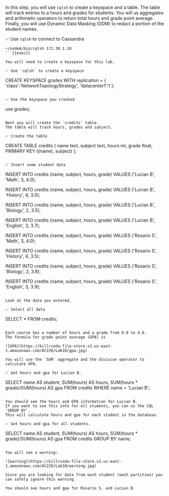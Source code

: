 In this step, you will use `cqlsh` to create a keyspace and a table.
The table will track entries to a hours and grades for students.
You will us aggregates and artihmetic operators to return total hours and grade point average.
Finally, you will use Dynamic Data Masking (DDM) to redact a portion of the student names.

✅ Use `cqlsh` to connect to Cassandra
```
~/nodeA/bin/cqlsh 172.30.1.10
```{{exec}}

You will need to create a keyspace for this lab.

✅ Use `cqlsh` to create a keyspace
```
CREATE KEYSPACE grades WITH replication = {
  'class':'NetworkTopologyStrategy',
  'datacenter1':1
};
```{{exec}}

✅ Use the keyspace you created
```
use grades;
```{{exec}}

Next you will create the `credits` table.
The table will track hours, grades and subject.

✅ Create the table
```
CREATE TABLE credits (
    name text,
    subject text,
    hours int,
    grade float,
    PRIMARY KEY ((name), subject)
);
```{{exec}}

✅ Insert some student data
```
INSERT INTO credits 
  (name, subject, hours, grade) 
VALUES 
  ('Lucian B', 'Math', 3, 4.0);

INSERT INTO credits 
  (name, subject, hours, grade) 
VALUES 
  ('Lucian B', 'History', 4, 3.0);

INSERT INTO credits 
  (name, subject, hours, grade) 
VALUES 
  ('Lucian B', 'Biology', 2, 3.5);

INSERT INTO credits 
  (name, subject, hours, grade) 
VALUES 
  ('Lucian B', 'English', 3, 3.7);

INSERT INTO credits 
  (name, subject, hours, grade) 
VALUES 
  ('Rosario S', 'Math', 3, 4.0);

INSERT INTO credits 
  (name, subject, hours, grade) 
VALUES 
  ('Rosario S', 'History', 4, 3.5);

INSERT INTO credits 
  (name, subject, hours, grade) 
VALUES 
  ('Rosario S', 'Biology', 2, 3.8);

INSERT INTO credits 
  (name, subject, hours, grade) 
VALUES 
  ('Rosario S', 'English', 3, 3.9);
```{{exec}}

Look at the data you entered.

✅ Select all data
```
SELECT * FROM credits;
```{{exec}}

Each course has a number of hours and a grade from 0.0 to 4.0.
The formula for grade point average (GPA) is

![GPA](https://killrcoda-file-store.s3.us-east-1.amazonaws.com/AC220/Lab10/gpa.jpg)

You will use the `SUM` aggregate and the division operator to calculate GPA.

✅ Get hours and gpa for Lucian B.
```
SELECT 
  name AS student, 
  SUM(hours) AS hours,
  SUM(hours * grade)/SUM(hours) AS gpa
FROM credits
WHERE name = 'Lucian B';
```{{exec}}

You should see the hours and GPA information for Lucian B.
If you want to see this info for all students, you can us the CQL `GROUP BY`.
This will calculate hours and gpa for each student in the database.

✅ Get hours and gpa for all students.
```
SELECT 
  name AS student, 
  SUM(hours) AS hours,
  SUM(hours * grade)/SUM(hours) AS gpa
FROM credits
GROUP BY name;
```{{exec}}

You will see a warning: 

![warning](https://killrcoda-file-store.s3.us-east-1.amazonaws.com/AC220/Lab10/warning.jpg)

Since you are looking for data from each student (each partition) you can safely ignore this warning.

You should see hours and gpa for Rosario S. and Lucian B.